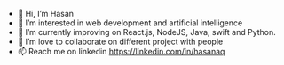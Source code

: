 - 👋 Hi, I’m Hasan
- 👀 I’m interested in web development and artificial intelligence
- 🌱 I’m currently improving on React.js, NodeJS, Java, swift and Python.
- 💞️ I’m love to collaborate on different project with people
- 📫 Reach me on linkedin https://linkedin.com/in/hasanaq

<!---
hasanq1/hasanq1 is a ✨ special ✨ repository because its `README.md` (this file) appears on your GitHub profile.
You can click the Preview link to take a look at your changes.
--->
